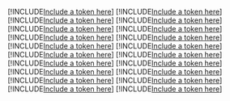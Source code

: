 [!INCLUDE[Include a token here](refs1531884501784/r1.md)]
[!INCLUDE[Include a token here](refs1531884501784/r2.md)]
[!INCLUDE[Include a token here](refs1531884501784/r3.md)]
[!INCLUDE[Include a token here](refs1531884501784/r4.md)]
[!INCLUDE[Include a token here](refs1531884501784/r5.md)]
[!INCLUDE[Include a token here](refs1531884501784/r6.md)]
[!INCLUDE[Include a token here](refs1531884501784/r7.md)]
[!INCLUDE[Include a token here](refs1531884501784/r8.md)]
[!INCLUDE[Include a token here](refs1531884501784/r9.md)]
[!INCLUDE[Include a token here](refs1531884501784/r10.md)]
[!INCLUDE[Include a token here](refs1531884501784/r11.md)]
[!INCLUDE[Include a token here](refs1531884501784/r12.md)]
[!INCLUDE[Include a token here](refs1531884501784/r13.md)]
[!INCLUDE[Include a token here](refs1531884501784/r14.md)]
[!INCLUDE[Include a token here](refs1531884501784/r15.md)]
[!INCLUDE[Include a token here](refs1531884501784/r16.md)]
[!INCLUDE[Include a token here](refs1531884501784/r17.md)]
[!INCLUDE[Include a token here](refs1531884501784/r18.md)]
[!INCLUDE[Include a token here](refs1531884501784/r19.md)]
[!INCLUDE[Include a token here](refs1531884501784/r20.md)]